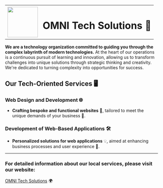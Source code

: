 
<table>
  <tr>
    <td><img src="https://github.com/omni-tech-solutions/omni-website/assets/73158320/5f7229c7-9b4e-4c2e-8ed7-eb7c559be91a" width="100"></td>
    <td><h1>OMNI Tech Solutions 🚀</h1></td>
  </tr>
</table>


**We are a technology organization committed to guiding you through the complex labyrinth of modern technologies.** At the heart of our operations is a continuous pursuit of learning and innovation, allowing us to transform challenges into unique solutions through strategic thinking and creativity. We're dedicated to turning complexity into opportunities for success.

## Our Tech-Oriented Services 🖥️

### Web Design and Development 🌐
- **Crafting bespoke and functional websites** 🎨, tailored to meet the unique demands of your business 💼.

### Development of Web-Based Applications 🛠️
- **Personalized solutions for web applications** 💡, aimed at enhancing business processes and user experience 🚀.
---
### For detailed information about our local services, please visit our website:  
[OMNI Tech Solutions](https://omnitechsolutions.website) 🌍




